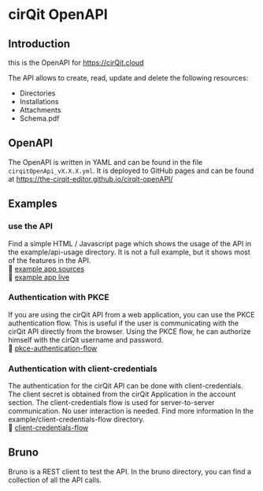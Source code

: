 # cirQit OpenAPI

## Introduction
this is the OpenAPI for https://cirQit.cloud

The API allows to create, read, update and delete the following resources:
- Directories
- Installations
- Attachments
- Schema.pdf


## OpenAPI
The OpenAPI is written in YAML and can be found in the file `cirqitOpenApi_vX.X.X.yml`.
It is deployed to GitHub pages and can be found at https://the-cirqit-editor.github.io/cirqit-openAPI/


## Examples

### use the API 
Find a simple HTML /  Javascript page which shows the usage of the API in the example/api-usage directory.
It is not a full example, but it shows most of the features in the API.  
:link: [example app sources](./example/api-usage/index.html)   
:link: [example app live](https://the-cirqit-editor.github.io/cirqit-openAPI/example/api-usage/index.html)

### Authentication with PKCE
If you are using the cirQit API from a web application, you can use the PKCE authentication flow. 
This is useful if the user is communicating with the cirQit API directly from the browser. 
Using the PKCE flow, he can authorize himself with the cirQit username and password.  
:link: [pkce-authentication-flow](./example/pkce-authentication-flow)


### Authentication with client-credentials
The authentication for the cirQit API can be done with client-credentials. The client secret is obtained from the cirQit Application in the account section.
The client-credentials flow is used for server-to-server communication. No user interaction is needed.
Find more information In the example/client-credentials-flow directory.  
:link: [client-credentials-flow](./example/client-credentials-flow)

## Bruno
Bruno is a REST client to test the API. In the bruno directory, you can find a collection of all the API calls.
